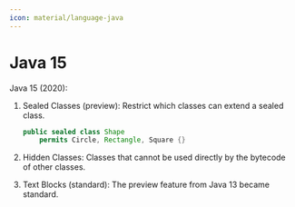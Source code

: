 ```yaml
---
icon: material/language-java
---
```

# Java 15

Java 15 (2020):

1. Sealed Classes (preview):
   Restrict which classes can extend a sealed class.

   ```java
   public sealed class Shape 
       permits Circle, Rectangle, Square {}
   ```

2. Hidden Classes:
   Classes that cannot be used directly by the bytecode of other classes.

3. Text Blocks (standard):
   The preview feature from Java 13 became standard.
